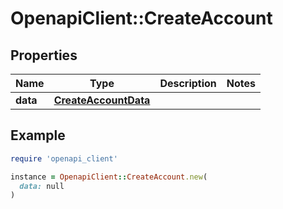 # OpenapiClient::CreateAccount

## Properties

| Name | Type | Description | Notes |
| ---- | ---- | ----------- | ----- |
| **data** | [**CreateAccountData**](CreateAccountData.md) |  |  |

## Example

```ruby
require 'openapi_client'

instance = OpenapiClient::CreateAccount.new(
  data: null
)
```


